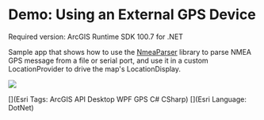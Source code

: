 Demo: Using an External GPS Device
=======================
Required version: ArcGIS Runtime SDK 100.7 for .NET

Sample app that shows how to use the [NmeaParser](https://github.com/dotMorten/NmeaParser) library to parse NMEA GPS message from a file or serial port, and use it in a custom LocationProvider to drive the map's LocationDisplay. 

<img src="Screenshot.jpg" />

[](Esri Tags: ArcGIS API Desktop WPF GPS C# CSharp)
[](Esri Language: DotNet)
